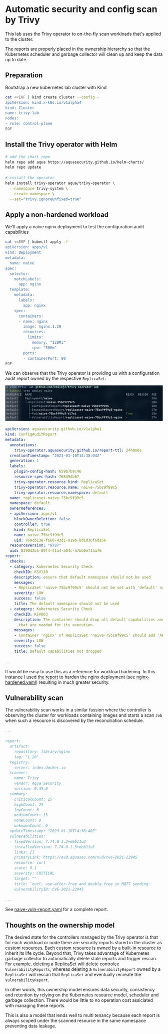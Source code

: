 
# Automatic security and config scan by Trivy

This lab uses the Trivy operator to on-the-fly scan workloads that's applied to the cluster.

The reports are properly placed in the ownership hierarchy so that the Kubernetes scheduler and garbage collector will clean up and keep the data up to date.

## Preparation

Bootstrap a new kubernetes lab cluster with Kind

```sh
cat <<EOF | kind create cluster --config -
apiVersion: kind.x-k8s.io/v1alpha4
kind: Cluster
name: trivy-lab
nodes:
- role: control-plane
EOF
```

## Install the Trivy operator with Helm

```sh
# add the chart repo
helm repo add aqua https://aquasecurity.github.io/helm-charts/
helm repo update

# install the operator
helm install trivy-operator aqua/trivy-operator \
  --namespace trivy-system \
  --create-namespace \
  --set="trivy.ignoreUnfixed=true"
```

## Apply a non-hardened workload

We'll apply a naive nginx deployment to test the configuration audit capabilities

```sh
cat <<EOF | kubectl apply -f -
apiVersion: apps/v1
kind: Deployment
metadata:
  name: naive
spec:
  selector:
    matchLabels:
      app: nginx
  template:
    metadata:
      labels:
        app: nginx
    spec:
      containers:
      - name: nginx
        image: nginx:1.20
        resources:
          limits:
            memory: "128Mi"
            cpu: "500m"
        ports:
        - containerPort: 80
EOF
```

We can observe that the Trivy operator is providing us with a configuration audit report owned by the respective `ReplicaSet`:

![reports](./assets/report-ownership.jpg)

```yaml
apiVersion: aquasecurity.github.io/v1alpha1
kind: ConfigAuditReport
metadata:
  annotations:
    trivy-operator.aquasecurity.github.io/report-ttl: 24h0m0s
  creationTimestamp: "2023-01-10T14:38:04Z"
  generation: 1
  labels:
    plugin-config-hash: 659b7b9c46
    resource-spec-hash: 76849db67
    trivy-operator.resource.kind: ReplicaSet
    trivy-operator.resource.name: naive-75bc9f99c5
    trivy-operator.resource.namespace: default
  name: replicaset-naive-75bc9f99c5
  namespace: default
  ownerReferences:
  - apiVersion: apps/v1
    blockOwnerDeletion: false
    controller: true
    kind: ReplicaSet
    name: naive-75bc9f99c5
    uid: 769cb13e-f668-43d1-8196-bd1d36f6da56
  resourceVersion: "9787"
  uid: 8390d2b5-89f4-41a4-a04c-a7bb0e71aa76
report:
  checks:
  - category: Kubernetes Security Check
    checkID: KSV110
    description: ensure that default namespace should not be used
    messages:
    - ReplicaSet 'naive-75bc9f99c5' should not be set with 'default' namespace
    severity: LOW
    success: false
    title: The default namespace should not be used
  - category: Kubernetes Security Check
    checkID: KSV003
    description: The container should drop all default capabilities and add only those
      that are needed for its execution.
    messages:
    - Container 'nginx' of ReplicaSet 'naive-75bc9f99c5' should add 'ALL' to 'securityContext.capabilities.drop'
    severity: LOW
    success: false
    title: Default capabilities not dropped

...
```

It would be easy to use this as a reference for workload hadening. In this instance I used [the report](./naive-config-report.yaml) to harden the nginx deployment (see [nginx-hardened.yaml](./nginx-hardened.yaml)) resulting in much greater security.

## Vulnerability scan

The vulnerability scan works in a similar fassion where the controller is observing the cluster for workloads containing images and starts a scan `Job` when such a resource is discovered by the reconciliation schedule.

```yaml
...

report:
  artifact:
    repository: library/nginx
    tag: "1.20"
  registry:
    server: index.docker.io
  scanner:
    name: Trivy
    vendor: Aqua Security
    version: 0.35.0
  summary:
    criticalCount: 15
    highCount: 25
    lowCount: 6
    mediumCount: 15
    noneCount: 0
    unknownCount: 0
  updateTimestamp: "2023-01-10T14:38:40Z"
  vulnerabilities:
  - fixedVersion: 7.74.0-1.3+deb11u2
    installedVersion: 7.74.0-1.3+deb11u1
    links: []
    primaryLink: https://avd.aquasec.com/nvd/cve-2021-22945
    resource: curl
    score: 9.1
    severity: CRITICAL
    target: ""
    title: 'curl: use-after-free and double-free in MQTT sending'
    vulnerabilityID: CVE-2021-22945

...
```

See [naive-vuln-report.yaml](./naive-vuln-report.yaml) for a complete report.

## Thoughts on the ownership model

The desired state for the controllers managed by the Trivy operator is that for each workload or node there are security reports stored in the cluster as custom resources. Each custom resource is owned by a built-in resource to inherit its life cycle. Beyond that, Trivy takes advantage of Kubernetes garbage collector to automatically delete stale reports and trigger rescan. For example, deleting a ReplicaSet will delete controlee `VulnerabilityReports`, whereas deleting a `VulnerabilityReport` owned by a `ReplicaSet` will rescan that `ReplicaSet` and eventually recreate the `VulnerabilityReport`.

In other words, this ownership model ensures data security, consistency and retention by relying on the Kubernetes resource model, scheduler and garbage collection. There would be little to no operation cost assiciated with managing these reports.

This is also a model that lends well to multi tenancy because each report is always scoped under the scanned resource in the same namespace preventing data leakage.